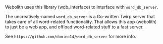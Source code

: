 Webolith uses this library (wdb_interface) to interface with `word_db_server`.

The uncreatively-named `word_db_server` is a Go-written Twirp server that takes
care of all word-related functionality. That allows this app (webolith) to
just be a web app, and offload word-related stuff to a fast server.

See `https://github.com/domino14/word_db_server` for more info.